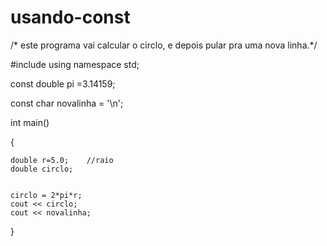 usando-const
============
/* este programa vai calcular o circlo, e depois pular pra uma nova linha.*/


#include<iostream>
using namespace std;

const double pi =3.14159;

const char novalinha = '\n';


int main()


{
    
    double r=5.0;    //raio
    double circlo;


    circlo = 2*pi*r;
    cout << circlo;
    cout << novalinha;

}

